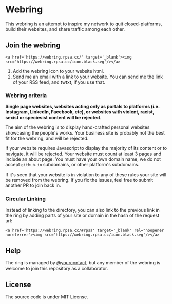 # Webring

 This webring is an attempt to inspire my network to quit closed-platforms, build their websites, and share traffic among each other. 

## Join the webring

```
<a href='https://webring.rpsa.cc/' target='_blank'><img src='https://webring.rpsa.cc/icon.black.svg'/></a>
```

1. Add the webring icon to your website html.
2. Send me an email with a link to your website. You can send me the link of your RSS feed, and twtxt, if you use that.

### Webring criteria

**Single page websites, websites acting only as portals to platforms (i.e. Instagram, LinkedIn, Facebook, etc), or websites with violent, racist, sexist or speciesist content will be rejected**.

The aim of the webring is to display hand-crafted personal websites showcasing the people's works. Your business site is probably not the best fit for the webring, and will be rejected. 

If your website requires Javascript to display the majority of its content or to navigate, it will be rejected. Your website must count at least 3 pages and include an about page. You must have your own domain name, we do not accept `github.io` subdomains, or other platform's subdomains.

If it's seen that your website is in violation to any of these rules your site will be removed from the webring. If you fix the issues, feel free to submit another PR to join back in.

### Circular Linking

Instead of linking to the directory, you can also link to the previous link in the ring by adding parts of your site or domain in the hash of the request url:

```
<a href='https://webring.rpsa.cc/#rpsa' target='_blank' rel="noopener noreferrer"><img src='https://webring.rpsa.cc/icon.black.svg'/></a>
```

## Help

The ring is managed by [@yourcontact](https://rpsa.cc), but any member of the webring is welcome to join this repository as a collaborator.

## License

The source code is under MIT License.
